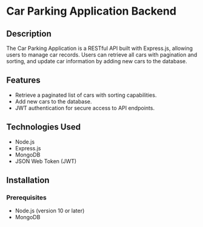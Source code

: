 # Car Parking Application Backend

## Description
The Car Parking Application is a RESTful API built with Express.js, allowing users to manage car records. Users can retrieve all cars with pagination and sorting, and update car information by adding new cars to the database.

## Features
- Retrieve a paginated list of cars with sorting capabilities.
- Add new cars to the database.
- JWT authentication for secure access to API endpoints.

## Technologies Used
- Node.js
- Express.js
- MongoDB
- JSON Web Token (JWT)

## Installation

### Prerequisites
- Node.js (version 10 or later)
- MongoDB

